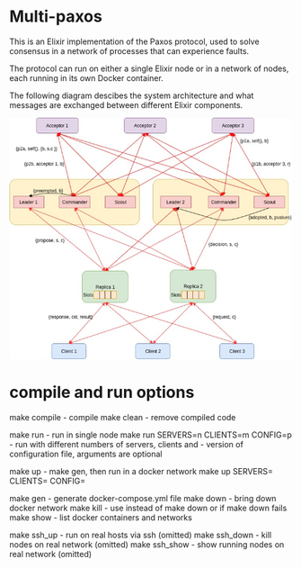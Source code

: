 # Multi-paxos

This is an Elixir implementation of the Paxos protocol, used to solve consensus
in a network of processes that can experience faults.

The protocol can run on either a single Elixir node or in a network of nodes,
each running in its own Docker container.

The following diagram descibes the system architecture and what messages are
exchanged between different Elixir components.

![Paxos diagram](./resources/q24.jpg "Paxos diagram")

# compile and run options

make compile	- compile
make clean	- remove compiled code

make run	- run in single node 
make run SERVERS=n CLIENTS=m CONFIG=p
                - run with different numbers of servers, clients and 
                - version of configuration file, arguments are optional

make up		- make gen, then run in a docker network 
make up SERVERS=<n> CLIENTS=<m> CONFIG=<p> 

make gen	- generate docker-compose.yml file
make down	- bring down docker network
make kill	- use instead of make down or if make down fails
make show	- list docker containers and networks

make ssh_up	- run on real hosts via ssh (omitted) 
make ssh_down	- kill nodes on real network (omitted)
make ssh_show	- show running nodes on real network (omitted)
